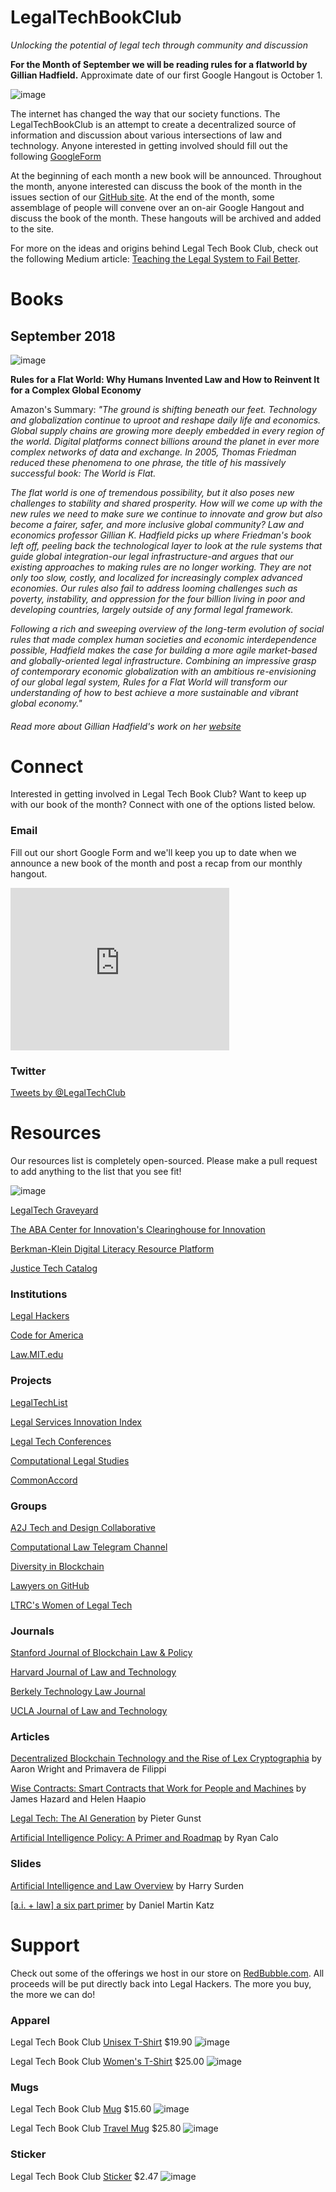 # LegalTechBookClub

*Unlocking the potential of legal tech through community and discussion*

**For the Month of September we will be reading rules for a flatworld by Gillian Hadfield.**
Approximate date of our first Google Hangout is October 1.

![image](https://user-images.githubusercontent.com/10615650/43371278-140cef8c-9354-11e8-9be6-2d025fe0c71b.png)

The internet has changed the way that our society functions. The LegalTechBookClub is an attempt to create a decentralized source of information and discussion about various intersections of law and technology. Anyone interested in getting involved should fill out the following [GoogleForm](https://docs.google.com/forms/d/e/1FAIpQLSfVA08U0dKi7Y-TerArJi71SAYFMowTGL97XcQK5BgU0opjCg/viewform)

At the beginning of each month a new book will be announced. Throughout the month, anyone interested can discuss the book of the month in the issues section of our [GitHub site](https://github.com/LegalTechBookClub/LegalTechBookClub.com/issues/). At the end of the month, some assemblage of people will convene over an on-air Google Hangout and discuss the book of the month. These hangouts will be archived and added to the site.

For more on the ideas and origins behind Legal Tech Book Club, check out the following Medium article: [Teaching the Legal System to Fail Better](https://medium.com/@bgw4g5/teaching-the-legal-system-to-fail-better-a31b7f117c74).

# Books
## September 2018
![image](https://user-images.githubusercontent.com/10615650/43360549-c292e102-927c-11e8-81a5-5bc5f26a9282.png)

**Rules for a Flat World: Why Humans Invented Law and How to Reinvent It for a Complex Global Economy**


Amazon's Summary:
*"The ground is shifting beneath our feet. Technology and globalization continue to uproot and reshape daily life and economics. Global supply chains are growing more deeply embedded in every region of the world. Digital platforms connect billions around the planet in ever more complex networks of data and exchange. In 2005, Thomas Friedman reduced these phenomena to one phrase, the title of his massively successful book: The World is Flat.*

*The flat world is one of tremendous possibility, but it also poses new challenges to stability and shared prosperity. How will we come up with the new rules we need to make sure we continue to innovate and grow but also become a fairer, safer, and more inclusive global community? Law and economics professor Gillian K. Hadfield picks up where Friedman's book left off, peeling back the technological layer to look at the rule systems that guide global integration-our legal infrastructure-and argues that our existing approaches to making rules are no longer working. They are not only too slow, costly, and localized for increasingly complex advanced economies. Our rules also fail to address looming challenges such as poverty, instability, and oppression for the four billion living in poor and developing countries, largely outside of any formal legal framework.*

*Following a rich and sweeping overview of the long-term evolution of social rules that made complex human societies and economic interdependence possible, Hadfield makes the case for building a more agile market-based and globally-oriented legal infrastructure. Combining an impressive grasp of contemporary economic globalization with an ambitious re-envisioning of our global legal system, Rules for a Flat World will transform our understanding of how to best achieve a more sustainable and vibrant global economy."*

###### Read more about Gillian Hadfield's work on her [website](https://gillianhadfield.com/)

# Connect

Interested in getting involved in Legal Tech Book Club? Want to keep up with our book of the month? Connect with one of the options listed below.

### Email
Fill out our short Google Form and we'll keep you up to date when we announce a new book of the month and post a recap from our monthly hangout.

<iframe src="https://docs.google.com/forms/d/e/1FAIpQLSfVA08U0dKi7Y-TerArJi71SAYFMowTGL97XcQK5BgU0opjCg/viewform?embedded=true" width="350" height="260" frameborder="0" marginheight="0" marginwidth="0">Loading...</iframe>

### Twitter

<a class="twitter-timeline" href="https://twitter.com/LegalBookClub?ref_src=twsrc%5Etfw">Tweets by @LegalTechClub</a> <script async src="https://platform.twitter.com/widgets.js" charset="utf-8"></script>

# Resources

Our resources list is completely open-sourced. Please make a pull request to add anything to the list that you see fit!

![image](https://user-images.githubusercontent.com/10615650/43557468-5c0dcb12-95ca-11e8-8d14-4013918969a5.png)

[LegalTech Graveyard](https://github.com/LegalTechBookClub/Graveyard)

[The ABA Center for Innovation's Clearinghouse for Innovation](http://abacenterforinnovation.org/resources/innovators/innovation-clearinghouse-intake-form)

[Berkman-Klein Digital Literacy Resource Platform](https://dlrp.berkman.harvard.edu/)

[Justice Tech Catalog](https://justicetech.info/)

### Institutions
[Legal Hackers](https://legalhackers.org/)

[Code for America](https://www.codeforamerica.org/)

[Law.MIT.edu](http://law.mit.edu/)

### Projects
[LegalTechList](https://techindex.law.stanford.edu/)

[Legal Services Innovation Index](https://www.legaltechinnovation.com/)

[Legal Tech Conferences](http://abacenterforinnovation.org/conferences)

[Computational Legal Studies](https://computationallegalstudies.com/)

[CommonAccord](http://www.commonaccord.org/)

### Groups
[A2J Tech and Design Collaborative](https://www.curolegal.com/curolegal-launches-worldwide-a2j-tech-slack-team/)

[Computational Law Telegram Channel](https://t.me/joinchat/BmkgEUl1cVtrasD8xWkO_w)

[Diversity in Blockchain](https://diversityinblockchain.com/)

[Lawyers on GitHub](https://lawyersongithub.com/)

[LTRC's Women of Legal Tech](https://www.americanbar.org/groups/departments_offices/legal_technology_resources/resources/WomenofLegalTech.html)

### Journals
[Stanford Journal of Blockchain Law & Policy](https://stanford-jblp.pubpub.org/)

[Harvard Journal of Law and Technology](https://jolt.law.harvard.edu/)

[Berkely Technology Law Journal](http://btlj.org/)

[UCLA Journal of Law and Technology](https://uclajolt.com/)

### Articles
[Decentralized Blockchain Technology and the Rise of Lex Cryptographia](https://papers.ssrn.com/sol3/papers.cfm?abstract_id=2580664) by Aaron Wright and Primavera de Filippi

[Wise Contracts: Smart Contracts that Work for People and Machines](https://papers.ssrn.com/sol3/papers.cfm?abstract_id=2925871) by James Hazard and Helen Haapio

[Legal Tech: The AI Generation](https://medium.com/@Legal.io/the-legal-ai-generation-df29649c4a46) by Pieter Gunst

[Artificial Intelligence Policy: A Primer and Roadmap](https://papers.ssrn.com/sol3/papers.cfm?abstract_id=3015350) by Ryan Calo

### Slides
[Artificial Intelligence and Law Overview](https://www.slideshare.net/HarrySurden/harry-surden-artificial-intelligence-and-law-overview) by Harry Surden

[[a.i. + law] a six part primer](https://www.slideshare.net/Danielkatz/artificial-intelligence-and-law-a-primer) by Daniel Martin Katz

# Support

Check out some of the offerings we host in our store on [RedBubble.com](https://www.redbubble.com/people/bryangw/collections/939124-legal-tech-book-club?asc=u). All proceeds will be put directly back into Legal Hackers. The more you buy, the more we can do!

### Apparel

Legal Tech Book Club [Unisex T-Shirt](https://www.redbubble.com/people/bryangw/works/32939024-legal-tech-book-club?asc=u&c=939124-legal-tech-book-club&p=t-shirt&rel=carousel&style=mens) $19.90
![image](https://user-images.githubusercontent.com/10615650/43362425-54fd8d94-92af-11e8-97e3-caf9ea989468.png)

Legal Tech Book Club [Women's T-Shirt](https://www.redbubble.com/people/bryangw/works/32939024-legal-tech-book-club?asc=u&c=939124-legal-tech-book-club&p=t-shirt&rel=carousel&style=womens) $25.00
![image](https://user-images.githubusercontent.com/10615650/43362461-30b35d14-92b0-11e8-95b8-3e235811f3b4.png)

### Mugs
Legal Tech Book Club [Mug](https://www.redbubble.com/people/bryangw/works/32939024-legal-tech-book-club?asc=u&c=939124-legal-tech-book-club&p=mug&rel=carousel&style=standard) $15.60
![image](https://user-images.githubusercontent.com/10615650/43362437-c6cc5446-92af-11e8-877d-4f1a7f9771a8.png)

Legal Tech Book Club [Travel Mug](https://www.redbubble.com/people/bryangw/works/32939024-legal-tech-book-club?asc=u&c=939124-legal-tech-book-club&p=travel-mug&rel=carousel) $25.80
![image](https://user-images.githubusercontent.com/10615650/43362445-e7a6ce58-92af-11e8-9898-6ce7e8e66b77.png)

### Sticker
Legal Tech Book Club [Sticker](https://www.redbubble.com/people/bryangw/works/32938867-legal-tech-book-club?asc=u&c=939124-legal-tech-book-club&p=sticker&rel=carousel) $2.47
![image](https://user-images.githubusercontent.com/10615650/43362484-c2050038-92b0-11e8-91a0-12697ad2f895.png)

